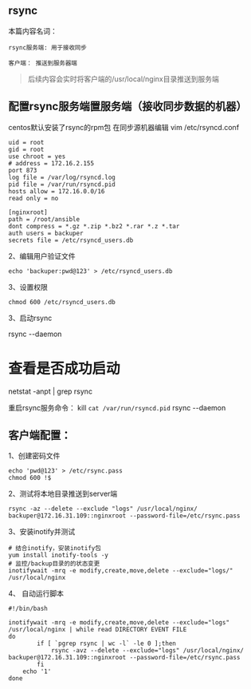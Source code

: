 ## rsync

本篇内容名词：

    rsync服务端: 用于接收同步
    
    客户端： 推送到服务器端

> 后续内容会实时将客户端的/usr/local/nginx目录推送到服务端

## 配置rsync服务端置服务端（接收同步数据的机器）

centos默认安装了rsync的rpm包
在同步源机器编辑
vim /etc/rsyncd.conf

```
uid = root
gid = root
use chroot = yes
# address = 172.16.2.155
port 873
log file = /var/log/rsyncd.log
pid file = /var/run/rsyncd.pid
hosts allow = 172.16.0.0/16
read only = no

[nginxroot]
path = /root/ansible
dont compress = *.gz *.zip *.bz2 *.rar *.z *.tar
auth users = backuper
secrets file = /etc/rsyncd_users.db
```




2、编辑用户验证文件

`echo 'backuper:pwd@123' > /etc/rsyncd_users.db`

3、设置权限

`chmod 600 /etc/rsyncd_users.db`

3、启动rsync

rsync --daemon
# 查看是否成功启动
netstat -anpt | grep rsync

重启rsync服务命令：
kill `cat /var/run/rsyncd.pid`
rsync --daemon


## 客户端配置：

1、创建密码文件

```
echo 'pwd@123' > /etc/rsync.pass
chmod 600 !$
```

2、测试将本地目录推送到server端

`rsync -az --delete --exclude "logs" /usr/local/nginx/ backuper@172.16.31.109::nginxroot --password-file=/etc/rsync.pass`



3、安装inotify并测试

```
# 结合inotify，安装inotify包
yum install inotify-tools -y
# 监控/backup目录的的状态变更
inotifywait -mrq -e modify,create,move,delete --exclude="logs/" /usr/local/nginx
```

4、 自动运行脚本

```
#!/bin/bash

inotifywait -mrq -e modify,create,move,delete --exclude="logs" /usr/local/nginx | while read DIRECTORY EVENT FILE
do
        if [ `pgrep rsync | wc -l` -le 0 ];then
        	rsync -avz --delete --exclude="logs" /usr/local/nginx/ backuper@172.16.31.109::nginxroot --password-file=/etc/rsync.pass
        fi
	echo '1'
done
```

